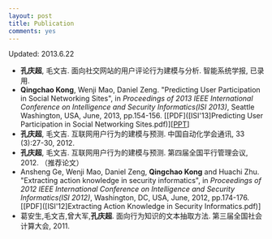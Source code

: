 ```yaml
---
layout: post 
title: Publication
comments: yes
---
```


Updated: 2013.6.22

* **孔庆超**, 毛文吉. 面向社交网站的用户评论行为建模与分析. 智能系统学报, 已录用.
* **Qingchao Kong**, Wenji Mao, Daniel Zeng. "Predicting User Participation in Social Networking Sites", in *Proceedings of 2013 IEEE International Conference on Intelligence and Security Informatics(ISI 2013)*, Seattle Washington, USA, June, 2013, pp.154-156. \[[PDF]([ISI'13]Predicting User Participation in Social Networking Sites.pdf)\]\[[PPT](ISI2013-present-Kong.pptx)\]
* **孔庆超**, 毛文吉. 互联网用户行为的建模与预测. 中国自动化学会通讯, 33 (3):27-30, 2012.
* **孔庆超**, 毛文吉. 互联网用户行为的建模与预测. 第四届全国平行管理会议, 2012. （推荐论文）
* Ansheng Ge, Wenji Mao, Daniel Zeng, **Qingchao Kong** and Huachi Zhu. "Extracting action knowledge in security informatics", in *Proceedings of 2012 IEEE International Conference on Intelligence and Security Informatics(ISI 2012)*, Washington, DC, USA, June, 2012, pp.174-176.\[[PDF]([ISI'12]Extracting Action Knowledge in Security Informatics.pdf)\]
* 葛安生,毛文吉,曾大军,**孔庆超**. 面向行为知识的文本抽取方法. 第三届全国社会计算大会, 2011.
